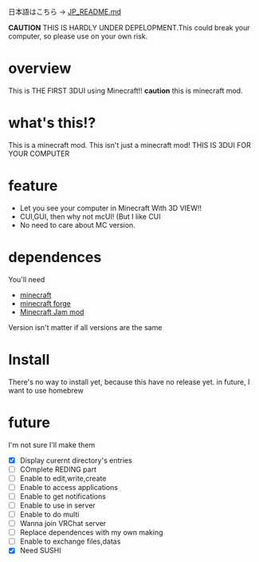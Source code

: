 日本語はこちら -> [JP_README.md](https://github.com/Cj-bc/mcUI/blob/master/JP_README.md)

**CAUTION** THIS IS HARDLY UNDER DEPELOPMENT.This could break your computer, so please use on your own risk.

# overview

  This is THE FIRST 3DUI using Minecraft!!
  **caution** this is minecraft mod.

# what's this!?

  This is a minecraft mod.
  This isn't just a minecraft mod!
  THIS IS 3DUI FOR YOUR COMPUTER

# feature

  * Let you see your computer in Minecraft With 3D VIEW!!
  * CUI,GUI, then why not mcUI! (But I like CUI
  * No need to care about MC version.

# dependences

  You'll need

  * [minecraft](https://minecraft.net)
  * [minecraft forge](https://files.minecraftforge.net)
  * [Minecraft Jam mod](https://github.com/arpruss/raspberryjammod)

  Version isn't matter if all versions are the same

# Install

  There's no way to install yet, because this have no release yet.
  in future, I want to use homebrew


# future

I'm not sure I'll make them

-  [x] Display curernt directory's entries
-  [ ] COmplete REDING part
-  [ ] Enable to edit,write,create
-  [ ] Enable to access applications
-  [ ] Enable to get notifications
-  [ ] Enable to use in server
-  [ ] Enable to do multi
-  [ ] Wanna join VRChat server
-  [ ] Replace dependences with my own making
-  [ ] Enable to exchange files,datas
-  [x] Need SUSHI
